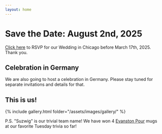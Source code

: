 ```yaml
---
layout: home
---
```


# Save the Date: August 2nd, 2025

[Click here](https://docs.google.com/forms/d/e/1FAIpQLSeZ8H52jUqlcatsEYVnrIcFLwCbn2oKvupe7Xkpm5zCgeXAKA/viewform?usp=dialog) to RSVP for our Wedding in Chicago before March 17th, 2025.
Thank you.

## Celebration in Germany

We are also going to host a celebration in Germany.
Please stay tuned for separate invitations and details for that.

## This is us!

{% include gallery.html folder="/assets/images/gallery/" %}

P.S. "Suzwig" is our trivial team name! We have won 4 [Evanston Pour](https://www.evanstonpour.com/) mugs at our favorite Tuesday trivia so far!
